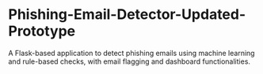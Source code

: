 # Phishing-Email-Detector-Updated-Prototype
A Flask-based application to detect phishing emails using machine learning and rule-based checks, with email flagging and dashboard functionalities.
